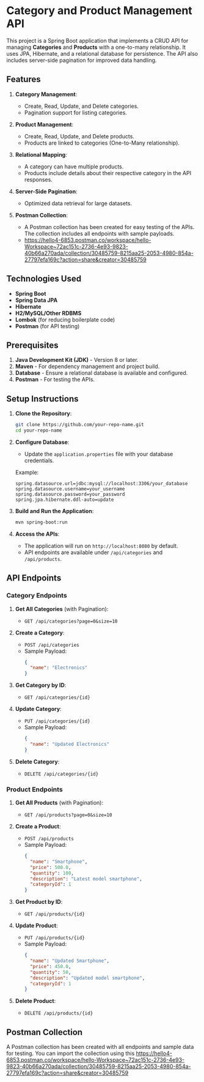 # Category and Product Management API

This project is a Spring Boot application that implements a CRUD API for managing **Categories** and **Products** with a one-to-many relationship. It uses JPA, Hibernate, and a relational database for persistence. The API also includes server-side pagination for improved data handling.

## Features

1. **Category Management**:
   - Create, Read, Update, and Delete categories.
   - Pagination support for listing categories.

2. **Product Management**:
   - Create, Read, Update, and Delete products.
   - Products are linked to categories (One-to-Many relationship).

3. **Relational Mapping**:
   - A category can have multiple products.
   - Products include details about their respective category in the API responses.

4. **Server-Side Pagination**:
   - Optimized data retrieval for large datasets.

5. **Postman Collection**:
   - A Postman collection has been created for easy testing of the APIs. The collection includes all endpoints with sample payloads.
   - https://hello4-6853.postman.co/workspace/hello-Workspace~72ac151c-2736-4e93-9823-40b66a270ada/collection/30485759-8215aa25-2053-4980-854a-27797efa169c?action=share&creator=30485759
     
## Technologies Used

- **Spring Boot**
- **Spring Data JPA**
- **Hibernate**
- **H2/MySQL/Other RDBMS**
- **Lombok** (for reducing boilerplate code)
- **Postman** (for API testing)

## Prerequisites

1. **Java Development Kit (JDK)** - Version 8 or later.
2. **Maven** - For dependency management and project build.
3. **Database** - Ensure a relational database is available and configured.
4. **Postman** - For testing the APIs.

## Setup Instructions

1. **Clone the Repository**:
   ```bash
   git clone https://github.com/your-repo-name.git
   cd your-repo-name
   ```

2. **Configure Database**:
   - Update the `application.properties` file with your database credentials.

   Example:
   ```properties
   spring.datasource.url=jdbc:mysql://localhost:3306/your_database
   spring.datasource.username=your_username
   spring.datasource.password=your_password
   spring.jpa.hibernate.ddl-auto=update
   ```

3. **Build and Run the Application**:
   ```bash
   mvn spring-boot:run
   ```

4. **Access the APIs**:
   - The application will run on `http://localhost:8080` by default.
   - API endpoints are available under `/api/categories` and `/api/products`.

## API Endpoints

### Category Endpoints
1. **Get All Categories** (with Pagination):
   - `GET /api/categories?page=0&size=10`

2. **Create a Category**:
   - `POST /api/categories`
   - Sample Payload:
     ```json
     {
       "name": "Electronics"
     }
     ```

3. **Get Category by ID**:
   - `GET /api/categories/{id}`

4. **Update Category**:
   - `PUT /api/categories/{id}`
   - Sample Payload:
     ```json
     {
       "name": "Updated Electronics"
     }
     ```

5. **Delete Category**:
   - `DELETE /api/categories/{id}`

### Product Endpoints
1. **Get All Products** (with Pagination):
   - `GET /api/products?page=0&size=10`

2. **Create a Product**:
   - `POST /api/products`
   - Sample Payload:
     ```json
     {
       "name": "Smartphone",
       "price": 500.0,
       "quantity": 100,
       "description": "Latest model smartphone",
       "categoryId": 1
     }
     ```

3. **Get Product by ID**:
   - `GET /api/products/{id}`

4. **Update Product**:
   - `PUT /api/products/{id}`
   - Sample Payload:
     ```json
     {
       "name": "Updated Smartphone",
       "price": 450.0,
       "quantity": 50,
       "description": "Updated model smartphone",
       "categoryId": 1
     }
     ```

5. **Delete Product**:
   - `DELETE /api/products/{id}`

## Postman Collection

A Postman collection has been created with all endpoints and sample data for testing.
You can import the collection using this https://hello4-6853.postman.co/workspace/hello-Workspace~72ac151c-2736-4e93-9823-40b66a270ada/collection/30485759-8215aa25-2053-4980-854a-27797efa169c?action=share&creator=30485759
